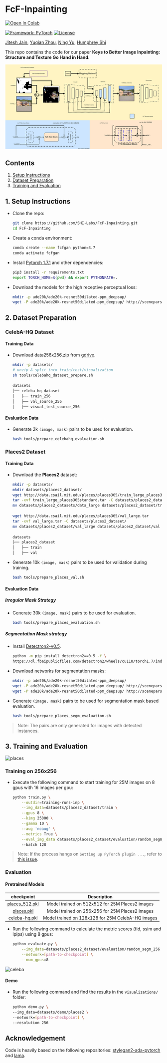 # FcF-Inpainting

[![Open In Colab](https://colab.research.google.com/assets/colab-badge.svg)](https://colab.research.google.com/github/SHI-Labs/FcF-Inpainting/blob/main/colab/FcF_Inpainting.ipynb)

[![Framework: PyTorch](https://img.shields.io/badge/Framework-PyTorch-orange.svg)](https://pytorch.org/) [![License](https://img.shields.io/badge/License-Apache_2.0-blue.svg)](https://opensource.org/licenses/Apache-2.0)

[Jitesh Jain](https://praeclarumjj3.github.io/), [Yuqian Zhou](https://yzhouas.github.io/), [Ning Yu](https://ningyu1991.github.io/), [Humphrey Shi](https://www.humphreyshi.com/home)
<!-- 
[[`arXiv`](https://arxiv.org/abs/2112.12782)] [[`pdf`](https://arxiv.org/pdf/2112.12782.pdf)] [[`BibTeX`](#3-citing-semask)] -->

This repo contains the code for our paper **Keys to Better Image Inpainting: Structure and Texture Go Hand in Hand**.

![FcFGAN](docs/fcf_gan.svg)

## Contents

1. [Setup Instructions](#1-setup-instructions)
2. [Dataset Preparation](#2-dataset-preparation)
3. [Training and Evaluation](#3-training-and-evaluation)
<!-- 4. [Citing FcF-Inpainting](#4-citing-fcf-inpainting) -->

## 1. Setup Instructions

- Clone the repo:

    ```.bash
    git clone https://github.com/SHI-Labs/FcF-Inpainting.git
    cd FcF-Inpainting
    ```

- Create a conda environment:

    ```.bash
    conda create --name fcfgan python=3.7
    conda activate fcfgan
    ```

- Install [Pytorch 1.7.1](https://pytorch.org/get-started/previous-versions/) and other dependencies:

    ```.bash
    pip3 install -r requirements.txt
    export TORCH_HOME=$(pwd) && export PYTHONPATH=.
    ```

- Download the models for the high receptive perceptual loss:

    ```.bash
    mkdir -p ade20k/ade20k-resnet50dilated-ppm_deepsup/
    wget -P ade20k/ade20k-resnet50dilated-ppm_deepsup/ http://sceneparsing.csail.mit.edu/model/pytorch/ade20k-resnet50dilated-ppm_deepsup/encoder_epoch_20.pth
    ```

## 2. Dataset Preparation

### CelebA-HQ Dataset

#### Training Data

- Download data256x256.zip from [gdrive](https://drive.google.com/drive/folders/11Vz0fqHS2rXDb5pprgTjpD7S2BAJhi1P).

    ```.bash
    mkdir -p datasets/
    # unzip & split into train/test/visualization
    sh tools/celebahq_dataset_prepare.sh

    datasets
    ├── celeba-hq-dataset
    │   ├── train_256
    │   ├── val_source_256
    │   ├── visual_test_source_256
    ```

#### Evaluation Data

- Generate 2k `(image, mask)` pairs to be used for evaluation.

    ```.bash
    bash tools/prepare_celebahq_evaluation.sh
    ```

### Places2 Dataset

#### Training Data

- Download the **Places2** dataset:

    ```.bash
    mkdir -p datasets/
    mkdir datasets/places2_dataset/
    wget http://data.csail.mit.edu/places/places365/train_large_places365challenge.tar
    tar -xvf train_large_places365standard.tar -C datasets/places2_dataset/
    mv datasets/places2_datasets/data_large datasets/places2_dataset/train
    
    wget http://data.csail.mit.edu/places/places365/val_large.tar
    tar -xvf val_large.tar -C datasets/places2_dataset/
    mv datasets/places2_dataset/val_large datasets/places2_dataset/val

    datasets
    ├── places2_dataset
    │   ├── train
    │   ├── val
    ```

- Generate 10k `(image, mask)` pairs to be used for validation during training.

    ```.bash
    bash tools/prepare_places_val.sh
    ```

#### Evaluation Data

##### Irregular Mask Strategy

- Generate 30k `(image, mask)` pairs to be used for evaluation.

    ```.bash
    bash tools/prepare_places_evaluation.sh
    ```

##### Segmentation Mask strategy

- Install [Detectron2-v0.5](https://github.com/facebookresearch/detectron2/releases/tag/v0.5).

    ```.bash
    python -m pip install detectron2==0.5 -f \
    https://dl.fbaipublicfiles.com/detectron2/wheels/cu110/torch1.7/index.html
    ```

- Download networks for segmentation masks:

    ```.bash
    mkdir -p ade20k/ade20k-resnet50dilated-ppm_deepsup/
    wget -P ade20k/ade20k-resnet50dilated-ppm_deepsup/ http://sceneparsing.csail.mit.edu/model/pytorch/ade20k-resnet50dilated-ppm_deepsup/encoder_epoch_20.pth
    wget -P ade20k/ade20k-resnet50dilated-ppm_deepsup/ http://sceneparsing.csail.mit.edu/model/pytorch/ade20k-resnet50dilated-ppm_deepsup/decoder_epoch_20.pth
    ```

- Generate `(image, mask)` pairs to be used for segmentation mask based evaluation.

    ```.bash
    bash tools/prepare_places_segm_evaluation.sh
    ```

> Note: The pairs are only generated for images with detected instances.

## 3. Training and Evaluation

![places](docs/places_qual.svg)

### Training on 256x256

- Execute the following command to start training for 25M images on 8 gpus with 16 images per gpu:

    ```.bash
    python train.py \
        --outdir=training-runs-inp \
        --img_data=datasets/places2_dataset/train \
        --gpus 8 \
        --kimg 25000 \
        --gamma 10 \
        --aug 'noaug' \
        --metrics True \
        --eval_img_data datasets/places2_dataset/evaluation/random_segm_256
        --batch 128
    ```

> Note: If the process hangs on `Setting up PyTorch plugin ...`, refer to [this issue](https://github.com/NVlabs/stylegan2-ada-pytorch/issues/41).

### Evaluation

#### Pretrained Models

| **checkpoint** | **Description** |
|:--------------:|:---------------:|
| [places_512.pkl](https://drive.google.com/file/d/1-44Esd02ReZwFNGq6_epjQ4s-2P6iUdL/view?usp=sharing) | Model trained on 512x512 for 25M Places2 images |
| [places.pkl](https://drive.google.com/file/d/1U5P4KGSaQ6WdBuOMzElSlC-BI_gvTVPd/view?usp=sharing) | Model trained on 256x256 for 25M Places2 images |
| [celeba-hq.pkl](https://drive.google.com/file/d/1Zz99CQjE8SQbvsYFHzZSg5FKmL2-MDbh/view?usp=sharing) | Model trained on 128x128 for 25M CelebA-HQ images |

- Run the following command to calculate the metric scores (fid, ssim and lpips) using 8 gpus:

    ```.bash
    python evaluate.py \
        --img_data=datasets/places2_dataset/evaluation/random_segm_256 \
        --network=[path-to-checkpoint] \
        --num_gpus=8
    ```

![celeba](docs/celeba_qual.svg)

#### Demo

- Run the following command and find the results in the `visualizations/` folder:

    ```.bash
    python demo.py \
    --img_data=datasets/demo/places2 \
    --network=[path-to-checkpoint] \
    --resolution 256
    ```

<!-- ## 4. Citing FcF-Inpainting

```BibTeX
@article{jain2022keys,
  title={Keys to Better Image Inpainting: Structure and Texture Go Hand in Hand},
  author={Jitesh Jain and Yuqian Zhou and Ning Yu and Humphrey Shi},
  journal={arXiv},
  year={2022}
} -->
<!-- ``` -->

## Acknowledgement

Code is heavily based on the following repositories: [stylegan2-ada-pytorch](https://github.com/NVlabs/stylegan2-ada-pytorch/) and [lama](https://github.com/saic-mdal/lama).

